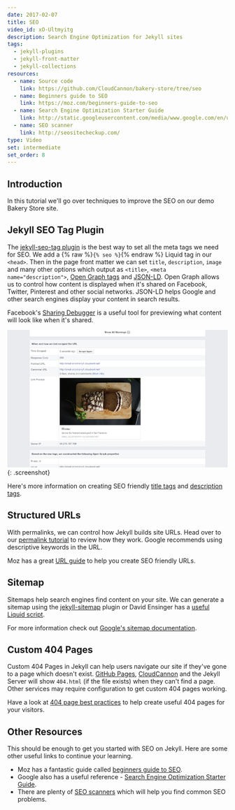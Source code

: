 ```yaml
---
date: 2017-02-07
title: SEO
video_id: xO-Ultmyitg
description: Search Engine Optimization for Jekyll sites
tags:
  - jekyll-plugins
  - jekyll-front-matter
  - jekyll-collections
resources:
  - name: Source code
    link: https://github.com/CloudCannon/bakery-store/tree/seo
  - name: Beginners guide to SEO
    link: https://moz.com/beginners-guide-to-seo
  - name: Search Engine Optimization Starter Guide
    link: http://static.googleusercontent.com/media/www.google.com/en/us/webmasters/docs/search-engine-optimization-starter-guide.pdf
  - name: SEO scanner
    link: http://seositecheckup.com/
type: Video
set: intermediate
set_order: 8
---
```

## Introduction

In this tutorial we'll go over techniques to improve the SEO on our demo Bakery Store site.

## Jekyll SEO Tag Plugin

The [jekyll-seo-tag plugin](https://github.com/jekyll/jekyll-seo-tag) is the best way to set all the meta tags we need for SEO. We add a {% raw %}`{% seo %}`{% endraw %} Liquid tag in our `<head>`. Then in the page front matter we can set `title`, `description`, `image` and many other options which output as `<title>`, `<meta name="description">`, [Open Graph tags](http://ogp.me/) and [JSON-LD](http://json-ld.org/). Open Graph allows us to control how content is displayed when it's shared on Facebook, Twitter, Pinterest and other social networks. JSON-LD helps Google and other search engines display your content in search results.

Facebook's [Sharing Debugger](https://developers.facebook.com/tools/debug/sharing/) is a useful tool for previewing what content will look like when it's shared.

![Facebook Open Graph Debugger](/images/tutorials/seo/facebook.png){: .screenshot}

Here's more information on creating SEO friendly [title tags](https://moz.com/learn/seo/title-tag) and [description tags](https://moz.com/learn/seo/meta-description).

## Structured URLs

With permalinks, we can control how Jekyll builds site URLs. Head over to our [permalink tutorial](/front-matter/permalinks/) to review how they work. Google recommends using descriptive keywords in the URL.

Moz has a great [URL guide](https://moz.com/learn/seo/url) to help you create SEO friendly URLs.

## Sitemap

Sitemaps help search engines find content on your site. We can generate a sitemap using the [jekyll-sitemap](https://github.com/jekyll/jekyll-sitemap) plugin or David Ensinger has a [useful Liquid script](http://davidensinger.com/2013/03/generating-a-sitemap-in-jekyll-without-a-plugin/).

For more information check out [Google's sitemap documentation](https://support.google.com/webmasters/answer/183668?hl=en).

## Custom 404 Pages

Custom 404 Pages in Jekyll can help users navigate our site if they've gone to a page which doesn't exist. [GitHub Pages](https://pages.github.com), [CloudCannon](http://cloudcannon.com) and the Jekyll Server will show `404.html` (if the file exists) when they can't find a page. Other services may require configuration to get custom 404 pages working.

Have a look at [404 page best practices](https://searchenginewatch.com/sew/how-to/2293339/404-page-best-practices) to help create useful 404 pages for your visitors.

## Other Resources

This should be enough to get you started with SEO on Jekyll. Here are some other useful links to continue your learning.

* Moz has a fantastic guide called [beginners guide to SEO](https://moz.com/beginners-guide-to-seo).
* Google also has a useful reference - [Search Engine Optimization
Starter Guide](http://static.googleusercontent.com/media/www.google.com/en/us/webmasters/docs/search-engine-optimization-starter-guide.pdf).
* There are plenty of [SEO scanners](http://seositecheckup.com/) which will help you find common SEO problems.
